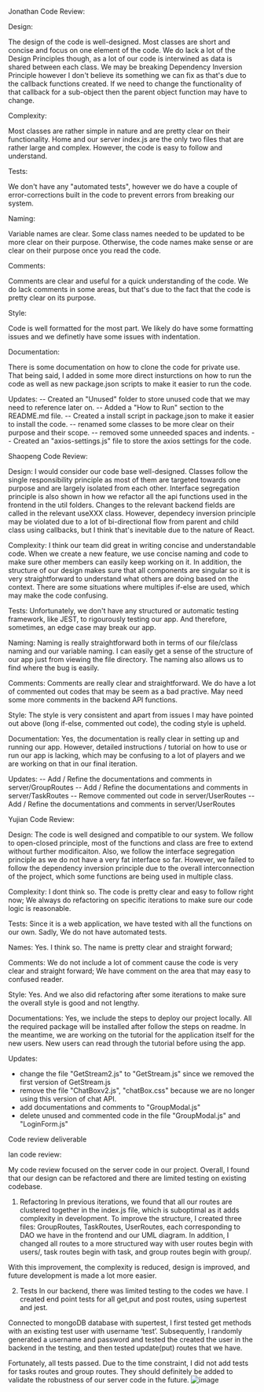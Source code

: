 Jonathan Code Review:

Design:

The design of the code is well-designed. Most classes are short and concise and focus on one element of the code. We do lack a lot of the Design Principles though, as a lot of our code is interwined as data is shared between each class. We may be breaking Dependency Inversion Principle however I don't believe its something we can fix as that's due to the callback functions created. If we need to change the functionality of that callback for a sub-object then the parent object function may have to change.

Complexity: 

Most classes are rather simple in nature and are pretty clear on their functionality. Home and our server index.js are the only two files that are rather large and complex. However, the code is easy to follow and understand.
 
Tests: 

We don't have any "automated tests", however we do have a couple of error-corrections built in the code to prevent errors from breaking our system. 

Naming:

Variable names are clear. Some class names needed to be updated to be more clear on their purpose. Otherwise, the code names make sense or are clear on their purpose once you read the code.

Comments:

Comments are clear and useful for a quick understanding of the code. We do lack comments in some areas, but that's due to the fact that the code is pretty clear on its purpose. 


Style: 

Code is well formatted for the most part. We likely do have some formatting issues and we definetly have some issues with indentation. 


Documentation: 

There is some documentation on how to clone the code for private use. That being said, I added in some more direct insturctions on how to run the code as well as new package.json scripts to make it easier to run the code.

Updates: 
-- Created an "Unused" folder to store unused code that we may need to reference later on.
-- Added a "How to Run" section to the README.md file.
-- Created a install script in package.json to make it easier to install the code.
-- renamed some classes to be more clear on their purpose and their scope. 
-- removed some unneeded spaces and indents.
-- Created an "axios-settings.js" file to store the axios settings for the code.


Shaopeng Code Review:

Design:
I would consider our code base well-designed. Classes follow the single responsibility principle as most of them are targeted towards one purpose and are largely isolated from each other.
Interface segregation principle is also shown in how we refactor all the api functions used in the frontend in the util folders. Changes to the relevant backend fields are called in the relevant useXXX class.
However, dependecy inversion principle may be violated due to a lot of bi-directional flow from parent and child class using callbacks, but I think that's inevitable due to the nature of React.

Complexity: 
I think our team did great in writing concise and understandable code. When we create a new feature, we use concise naming and code to make sure other members can easily keep working on it.
In addition, the structure of our design makes sure that all components are singular so it is very straightforward to understand what others are doing based on the context. There are some 
situations where multiples if-else are used, which may make the code confusing.
 
Tests: 
Unfortunately, we don't have any structured or automatic testing framework, like JEST, to rigourously testing our app. And therefore, sometimes, an edge case may break our app.

Naming:
Naming is really straightforward both in terms of our file/class naming and our variable naming. I can easily get a sense of the structure of our app just from viewing the file directory.
The naming also allows us to find where the bug is easily.

Comments:
Comments are really clear and straightforward. We do have a lot of commented out codes that may be seem as a bad practive. May need some more comments in the backend API functions.

Style: 
The style is very consistent and apart from issues I may have pointed out above (long if-else, commented out code), the coding style is upheld.

Documentation: 
Yes, the documentation is really clear in setting up and running our app. However, detailed instructions / tutorial on how to use or run our app is lacking, which may be confusing to a lot of players
and we are working on that in our final iteration. 

Updates: 
-- Add / Refine the documentations and comments in server/GroupRoutes
-- Add / Refine the documentations and comments in server/TaskRoutes
-- Remove commented out code in server/UserRoutes
-- Add / Refine the documentations and comments in server/UserRoutes

Yujian Code Review:

Design: 
The code is well designed and compatible to our system. We follow to open-closed principle, most of the functions and class are free to extend without further modificaiton. Also, we follow the interface segregation principle as we do not have a very fat interface so far. However, we failed to follow the dependency inversion principle due to the overall interconnection of the project, which some functions are being used in multiple class.

Complexity:
I dont think so. The code is pretty clear and easy to follow right now; We always do refactoring on specific iterations to make sure our code logic is reasonable.

Tests:
Since it is a web application, we have tested with all the functions on our own. Sadly, We do not have automated tests.

Names:
Yes. I think so. The name is pretty clear and straight forward;

Comments:
We do not include a lot of comment cause the code is very clear and straight forward; We have comment on the area that may easy to confused reader.

Style:
Yes. And we also did refactoring after some iterations to make sure the overall style is good and not lengthy.

Documentations:
Yes, we include the steps to deploy our project locally. All the required package will be installed after follow the steps on readme. In the meantime, we are working on the tutorial for the application itself for the new users. New users can read through the tutorial before using the app.

Updates: 
- change the file "GetStream2.js" to "GetStream.js" since we removed the first version of GetStream.js
- remove the file "ChatBoxv2.js", "chatBox.css" because we are no longer using this version of chat API.
- add documentations and comments to "GroupModal.js"
- delete unused and commented code in the file "GroupModal.js" and "LoginForm.js" 

Code review deliverable

Ian code review:

My code review focused on the server code in our project. Overall, I found that our design can be refactored and there are limited testing on existing codebase.

1.	Refactoring
In previous iterations, we found that all our routes are clustered together in the index.js file, which is suboptimal as it adds complexity in development. To improve the structure, I created three files: GroupRoutes, TaskRoutes, UserRoutes, each corresponding to DAO we have in the frontend and our UML diagram. In addition, I changed all routes to a more structured way with user routes begin with users/, task routes begin with task, and group routes begin with group/.

With this improvement, the complexity is reduced, design is improved, and future development is made a lot more easier.

2.	Tests
In our backend, there was limited testing to the codes we have. I created end point tests for all get,put and post routes, using supertest and jest. 

Connected to mongoDB database with supertest, I first tested get methods with an existing test user with username ‘test’. Subsequently, I randomly generated a username and password and tested the created the user in the backend in the testing, and then tested update(put) routes that we have.

Fortunately, all tests passed. Due to the time constraint, I did not add tests for tasks routes and group routes. They should definitely be added to validate the robustness of our server code in the future.
![image](https://user-images.githubusercontent.com/69084400/205331425-7b1e2c75-0226-4207-9658-a87874e80158.png)


